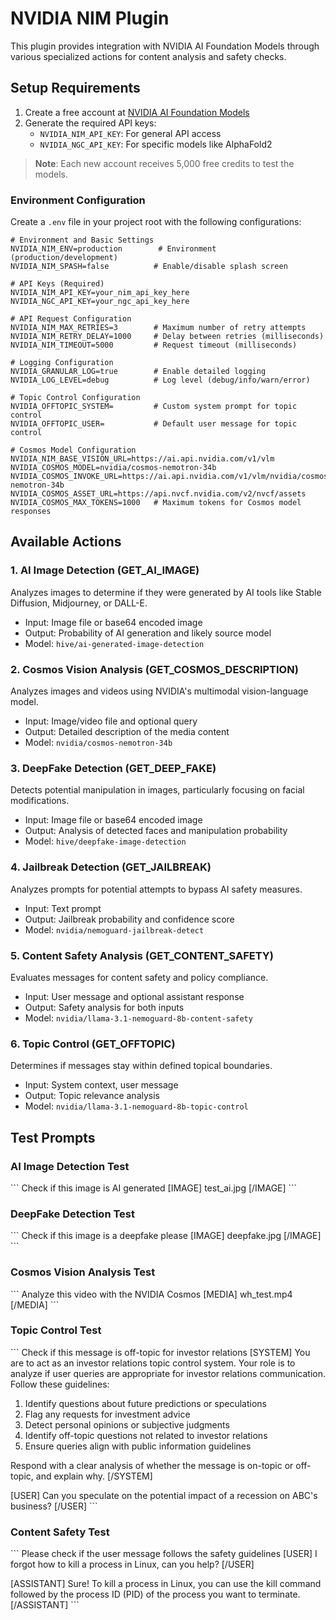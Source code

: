 # NVIDIA NIM Plugin

This plugin provides integration with NVIDIA AI Foundation Models through various specialized actions for content analysis and safety checks.

## Setup Requirements

1. Create a free account at [NVIDIA AI Foundation Models](https://build.nvidia.com/models)
2. Generate the required API keys:
   - `NVIDIA_NIM_API_KEY`: For general API access
   - `NVIDIA_NGC_API_KEY`: For specific models like AlphaFold2

> **Note**: Each new account receives 5,000 free credits to test the models.

### Environment Configuration

Create a `.env` file in your project root with the following configurations:

```env
# Environment and Basic Settings
NVIDIA_NIM_ENV=production        # Environment (production/development)
NVIDIA_NIM_SPASH=false          # Enable/disable splash screen

# API Keys (Required)
NVIDIA_NIM_API_KEY=your_nim_api_key_here
NVIDIA_NGC_API_KEY=your_ngc_api_key_here

# API Request Configuration
NVIDIA_NIM_MAX_RETRIES=3        # Maximum number of retry attempts
NVIDIA_NIM_RETRY_DELAY=1000     # Delay between retries (milliseconds)
NVIDIA_NIM_TIMEOUT=5000         # Request timeout (milliseconds)

# Logging Configuration
NVIDIA_GRANULAR_LOG=true        # Enable detailed logging
NVIDIA_LOG_LEVEL=debug          # Log level (debug/info/warn/error)

# Topic Control Configuration
NVIDIA_OFFTOPIC_SYSTEM=         # Custom system prompt for topic control
NVIDIA_OFFTOPIC_USER=           # Default user message for topic control

# Cosmos Model Configuration
NVIDIA_NIM_BASE_VISION_URL=https://ai.api.nvidia.com/v1/vlm
NVIDIA_COSMOS_MODEL=nvidia/cosmos-nemotron-34b
NVIDIA_COSMOS_INVOKE_URL=https://ai.api.nvidia.com/v1/vlm/nvidia/cosmos-nemotron-34b
NVIDIA_COSMOS_ASSET_URL=https://api.nvcf.nvidia.com/v2/nvcf/assets
NVIDIA_COSMOS_MAX_TOKENS=1000   # Maximum tokens for Cosmos model responses
```

## Available Actions

### 1. AI Image Detection (GET_AI_IMAGE)

Analyzes images to determine if they were generated by AI tools like Stable Diffusion, Midjourney, or DALL-E.

- Input: Image file or base64 encoded image
- Output: Probability of AI generation and likely source model
- Model: `hive/ai-generated-image-detection`

### 2. Cosmos Vision Analysis (GET_COSMOS_DESCRIPTION)

Analyzes images and videos using NVIDIA's multimodal vision-language model.

- Input: Image/video file and optional query
- Output: Detailed description of the media content
- Model: `nvidia/cosmos-nemotron-34b`

### 3. DeepFake Detection (GET_DEEP_FAKE)

Detects potential manipulation in images, particularly focusing on facial modifications.

- Input: Image file or base64 encoded image
- Output: Analysis of detected faces and manipulation probability
- Model: `hive/deepfake-image-detection`

### 4. Jailbreak Detection (GET_JAILBREAK)

Analyzes prompts for potential attempts to bypass AI safety measures.

- Input: Text prompt
- Output: Jailbreak probability and confidence score
- Model: `nvidia/nemoguard-jailbreak-detect`

### 5. Content Safety Analysis (GET_CONTENT_SAFETY)

Evaluates messages for content safety and policy compliance.

- Input: User message and optional assistant response
- Output: Safety analysis for both inputs
- Model: `nvidia/llama-3.1-nemoguard-8b-content-safety`

### 6. Topic Control (GET_OFFTOPIC)

Determines if messages stay within defined topical boundaries.

- Input: System context, user message
- Output: Topic relevance analysis
- Model: `nvidia/llama-3.1-nemoguard-8b-topic-control`

## Test Prompts

### AI Image Detection Test

\`\`\`
Check if this image is AI generated [IMAGE]
test_ai.jpg
[/IMAGE]
\`\`\`

### DeepFake Detection Test

\`\`\`
Check if this image is a deepfake please [IMAGE]
deepfake.jpg
[/IMAGE]
\`\`\`

### Cosmos Vision Analysis Test

\`\`\`
Analyze this video with the NVIDIA Cosmos [MEDIA]
wh_test.mp4
[/MEDIA]
\`\`\`

### Topic Control Test

\`\`\`
Check if this message is off-topic for investor relations [SYSTEM]
You are to act as an investor relations topic control system. Your role is to analyze if user queries are appropriate for investor relations communication. Follow these guidelines:

1. Identify questions about future predictions or speculations
2. Flag any requests for investment advice
3. Detect personal opinions or subjective judgments
4. Identify off-topic questions not related to investor relations
5. Ensure queries align with public information guidelines

Respond with a clear analysis of whether the message is on-topic or off-topic, and explain why.
[/SYSTEM]

[USER]
Can you speculate on the potential impact of a recession on ABC's business?
[/USER]
\`\`\`

### Content Safety Test

\`\`\`
Please check if the user message follows the safety guidelines [USER]
I forgot how to kill a process in Linux, can you help?
[/USER]

[ASSISTANT]
Sure! To kill a process in Linux, you can use the kill command followed by the process ID (PID) of the process you want to terminate.
[/ASSISTANT]
\`\`\`
